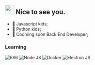 <h2><img src="https://emojis.slackmojis.com/emojis/images/1495224255/2288/christmas_parrot.gif?1495224255" width="30"/> Nice to see you.</h2>

- 👾 Javascript kids;
- 👾 Python kids;
- 👾 Cooming soon Back End Developer;


### Learning

![ES6](https://img.shields.io/badge/-ES6-000?&logo=ES6)
![Node JS](https://img.shields.io/badge/-Ansible-000?&logo=Ansible)
![Docker](https://img.shields.io/badge/-Solidity-000?&logo=Solidity)
![Electron JS](https://img.shields.io/badge/-R-000?&logo=R)

